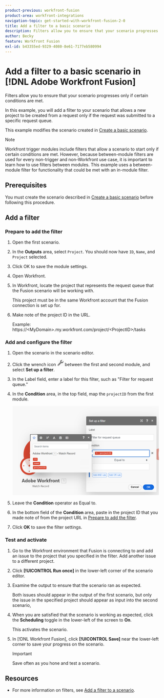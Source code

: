 ```yaml
---
product-previous: workfront-fusion
product-area: workfront-integrations
navigation-topic: get-started-with-workfront-fusion-2-0
title: Add a filter to a basic scenario
description: Filters allow you to ensure that your scenario progresses only if certain conditions are met.
author: Becky
feature: Workfront Fusion
exl-id: b43355ed-9329-4080-8e61-7177eb580994
---
```

# Add a filter to a basic scenario  in [!DNL Adobe Workfront Fusion]

Filters allow you to ensure that your scenario progresses only if certain conditions are met. 

In this example, you will add a filter to your scenario that allows a new project to be created from a request only if the request was submitted to a specific request queue.

This example modifies the scenario created in [Create a basic scenario](/help/quicksilver/workfront-fusion/get-started/build-practice-scenarios/create-simple-scenario.md).

>[!NOTE]
>
>Workfront trigger modules include filters that allow a scenario to start only if certain conditions are met. However, because between-module filters are used for every non-trigger and non-Workfront use case, it is important to learn how to use filters between modules. This example uses a between-module filter for functionality that could be met with an in-module filter.

## Prerequisites

You must create the scenario described in [Create a basic scenario](/help/quicksilver/workfront-fusion/get-started/build-practice-scenarios/create-simple-scenario.md) before following this procedure.

## Add a filter 

### Prepare to add the filter

1. Open the first scenario.
1. In the **Outputs** area, select `Project`. 
   You should now have `ID`, `Name`, and `Project` selected.
1. Click OK to save the module settings.
1. Open Workfront. 
1. In Workfront, locate the project that represents the request queue that the Fusion scenario will be working with. 

   This project must be in the same Workfront account that the Fusion connection is set up for.
   
1. Make note of the project ID in the URL.

   Example: https://\<MyDomain\>.my.workfront.com/project/\<ProjectID\>/tasks

### Add and configure the filter

1. Open the scenario in the scenario editor.
1. Click the wrench icon ![Wrench icon](assets/wrench-icon.png) between the first and second module, and select **Set up a filter**.
1. In the Label field, enter a label for this filter, such as "Filter for request queue."
1. In the **Condition** area, in the top field, map the `projectID` from the first module.

   ![Map project ID](assets/map-proj-id.png)
1. Leave the **Condition** operator as Equal to.
1. In the bottom field of the **Condition** area, paste in the project ID that you made note of from the project URL in [Prepare to add the filter](#prepare-to-add-the-filter).
1. Click **OK** to save the filter settings.

### Test and activate

1. Go to the Workfront environment that Fusion is connecting to and add an issue to the project that you specified in the filter. Add another issue to a different project. 
1. Click **[!UICONTROL Run once]** in the lower-left corner of the scenario editor.
1. Examine the output to ensure that the scenario ran as expected.

   Both issues should appear in the output of the first scenario, but only the issue in the specified project should appear as input into the second scenario,
1. When you are satisfied that the scenario is working as expected, click the **Scheduling** toggle in the lower-left of the screen to **On**.

   This activates the scenario. 
1. In [!DNL Workfront Fusion], click **[!UICONTROL Save]** near the lower-left corner to save your progress on the scenario.

   >[!IMPORTANT]
   >
   >Save often as you hone and test a scenario.

## Resources

* For more information on filters, see [Add a filter to a scenario](/help/quicksilver/workfront-fusion/scenarios/add-a-filter-to-a-scenario.md).
